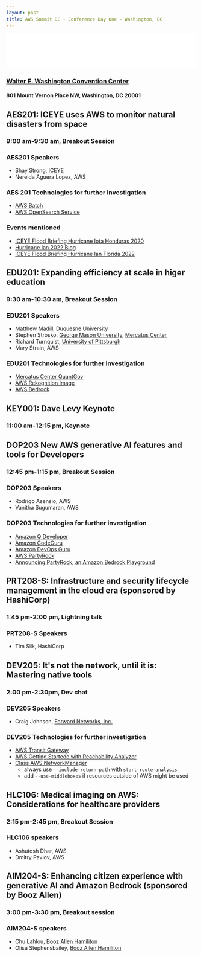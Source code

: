 ```yaml
---
layout: post
title: AWS Summit DC - Conference Day One - Washington, DC
---
```


[![AWS Summits Washington DC](/images/AWSsummitLogoWashingtonDC.png "AWS Summits Washington DC")](https://aws.amazon.com/events/summits/washington-dc/)

### [Walter E. Washington Convention Center](https://eventsdc.com/venue/walter-e-washington-convention-center)

#### 801 Mount Vernon Place NW, Washington, DC 20001

## AES201: ICEYE uses AWS to monitor natural disasters from space

### 9:00 am-9:30 am, Breakout Session

### AES201 Speakers

* Shay Strong, [ICEYE](https://www.iceye.com/en-us/)
* Nereida Aguera Lopez, AWS

### AES 201 Technologies for further investigation

* [AWS Batch](https://aws.amazon.com/batch/)
* [AWS OpenSearch Service](https://aws.amazon.com/opensearch-service/)

### Events mentioned

* [ICEYE Flood Briefing Hurricane Iota Honduras 2020](https://www.iceye.com/hubfs/Downloadables/ICEYE_Flood_Briefing_Hurricane_Iota_Honduras_2020.pdf)
* [Hurricane Ian 2022 Blog](https://www.iceye.com/blog/tracking-hurricane-ian-remote-sensing-sar)
* [ICEYE Flood Briefing Hurricane Ian Florida 2022](https://www.iceye.com/hubfs/Downloadables/ICEYE_Flood_Briefing_Hurricane_Ian_Florida_2022.pdf)

## EDU201: Expanding efficiency at scale in higer education

### 9:30 am-10:30 am, Breakout Session

### EDU201 Speakers

* Matthew Madill, [Duquesne University](https://www.duq.edu)
* Stephen Strosko, [George Mason University](https://www.gmu.edu), [Mercatus Center](https://www.mercatus.org)
* Richard Turnquist, [University of Pittsburgh](https://www.pitt.edu)
* Mary Strain, AWS

### EDU201 Technologies for further investigation

* [Mercatus Center QuantGov](https://www.quantgov.org)
* [AWS Rekognition Image](https://aws.amazon.com/rekognition/image-features/)
* [AWS Bedrock](https://aws.amazon.com/bedrock/)

## KEY001: Dave Levy Keynote

### 11:00 am-12:15 pm, Keynote

## DOP203 New AWS generative AI features and tools for Developers

### 12:45 pm-1:15 pm, Breakout Session

### DOP203 Speakers

* Rodrigo Asensio, AWS
* Vanitha Sugumaran, AWS

### DOP203 Technologies for further investigation

* [Amazon Q Developer](https://aws.amazon.com/q/developer/)
* [Amazon CodeGuru](https://aws.amazon.com/codeguru/)
* [Amazon DevOps Guru](https://aws.amazon.com/devops-guru/)
* [AWS PartyRock](https://partyrock.aws)
* [Announcing PartyRock, an Amazon Bedrock Playground](https://aws.amazon.com/about-aws/whats-new/2023/11/partyrock-amazon-bedrock-playground/)

## PRT208-S: Infrastructure and security lifecycle management in the cloud era (sponsored by HashiCorp)

### 1:45 pm-2:00 pm, Lightning talk

### PRT208-S Speakers

* Tim Silk, HashiCorp

## DEV205: It's not the network, until it is: Mastering native tools

### 2:00 pm-2:30pm, Dev chat

### DEV205 Speakers

* Craig Johnson, [Forward Networks, Inc.](https://www.forwardnetworks.com)

### DEV205 Technologies for further investigation

* [AWS Transit Gateway](https://aws.amazon.com/transit-gateway/)
* [AWS Getting Startede with Reachability Analyzer](https://docs.aws.amazon.com/vpc/latest/reachability/getting-started.html)
* [Class AWS NetworkManager](https://docs.aws.amazon.com/AWSJavaScriptSDK/latest/AWS/NetworkManager.html)
  * always use `--include-return-path` with `start-route-analysis`
  * add `--use-middleboxes` if resources outside of AWS might be used

## HLC106: Medical imaging on AWS: Considerations for healthcare providers

### 2:15 pm-2:45 pm, Breakout Session

### HLC106 speakers

* Ashutosh Dhar, AWS
* Dmitry Pavlov, AWS

## AIM204-S: Enhancing citizen experience with generative AI and Amazon Bedrock (sponsored by Booz Allen)

### 3:00 pm-3:30 pm, Breakout session

### AIM204-S speakers

* Chu Lahlou, [Booz Allen Hamiliton](https://www.boozallen.com)
* Olisa Stephensbailey, [Booz Allen Hamiliton](https://www.boozallen.com)
